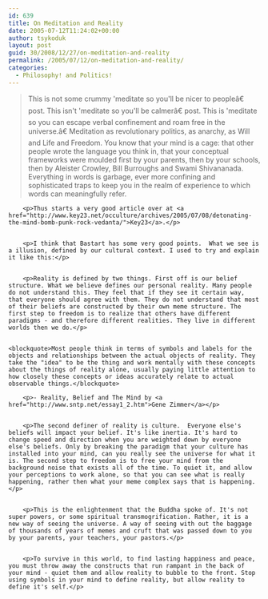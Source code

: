 ```yaml
---
id: 639
title: On Meditation and Reality
date: 2005-07-12T11:24:02+00:00
author: tsykoduk
layout: post
guid: 30/2008/12/27/on-meditation-and-reality
permalink: /2005/07/12/on-meditation-and-reality/
categories:
  - Philosophy! and Politics!
---
```

<blockquote>This is not some crummy 'meditate so you'll be nicer to peopleâ€ post. This isn't 'meditate so you'll be calmerâ€ post. This is 'meditate so you can escape verbal confinement and roam free in the universe.â€ Meditation as revolutionary politics, as anarchy, as Will and Life and Freedom. You know that your mind is a cage: that other people wrote the language you think in, that your conceptual frameworks were moulded first by your parents, then by your schools, then by Aleister Crowley, Bill Burroughs and Swami Shivananada. Everything in words is garbage, ever more confining and sophisticated traps to keep you in the realm of experience to which words can meaningfully refer.</blockquote>

		<p>Thus starts a very good article over at <a href="http://www.key23.net/occulture/archives/2005/07/08/detonating-the-mind-bomb-punk-rock-vedanta/">Key23</a>.</p>


		<p>I think that Bastart has some very good points.  What we see is a illusion, defined by our cultural context. I used to try and explain it like this:</p>


		<p>Reality is defined by two things. First off is our belief structure. What we believe defines our personal reality. Many people do not understand this. They feel that if they see it certain way, that everyone should agree with them. They do not understand that most of their beliefs are constructed by their own meme structure. The first step to freedom is to realize that others have different paradigms - and therefore different realities. They live in different worlds then we do.</p>


	<blockquote>Most people think in terms of symbols and labels for the objects and relationships between the actual objects of reality. They take the "idea" to be the thing and work mentally with these concepts about the things of reality alone, usually paying little attention to how closely these concepts or ideas accurately relate to actual observable things.</blockquote>

		<p>- Reality, Belief and The Mind by <a href="http://www.sntp.net/essay1_2.htm">Gene Zimmer</a></p>


		<p>The second definer of reality is culture.  Everyone else's beliefs will impact your belief. It's like inertia. It's hard to change speed and direction when you are weighted down by everyone else's beliefs. Only by breaking the paradigm that your culture has installed into your mind, can you really see the universe for what it is. The second step to freedom is to free your mind from the background noise that exists all of the time. To quiet it, and allow your perceptions to work alone, so that you can see what is really happening, rather then what your meme complex says that is happening.</p>


		<p>This is the enlightenment that the Buddha spoke of. It's not super powers, or some spiritual transmogrification. Rather, it is a new way of seeing the universe. A way of seeing with out the baggage of thousands of years of memes and cruft that was passed down to you by your parents, your teachers, your pastors.</p>


		<p>To survive in this world, to find lasting happiness and peace, you must throw away the constructs that run rampant in the back of your mind - quiet them and allow reality to bubble to the front. Stop using symbols in your mind to define reality, but allow reality to define it's self.</p>